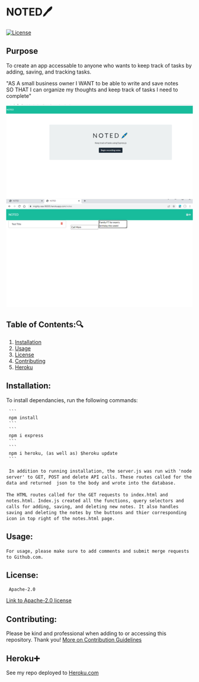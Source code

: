 # NOTED:pen: 

  [![License](https://img.shields.io/badge/License-Apache_2.0-blue.svg)](https://opensource.org/licenses/Apache-2.0)
## Purpose
To create an app accessable to anyone who wants to
keep track of tasks by adding, saving, and tracking tasks.

"AS A small business owner 
I WANT to be able to write and save notes <br>
SO THAT I can organize my thoughts 
and keep track of tasks I need to complete"

![SCREENSHOT OF 'NOTED' FRONT PAGE](images/noted-first-page.png)
![SCREENSHOT OF notes created](images/NOTES-2.png)

   ## Table of Contents::mag:
   1. [ Installation ](#installation)
   2. [ Usage ](#usage)
   3. [ License ](#license)
   4. [ Contributing ](#contributing)
   5. [ Heroku ](#heroku)

   ## Installation:

   To install dependancies, run the following commands:

     ```
     npm install
     ```
     ```
     npm i express
     ```
     ```
     npm i heroku, (as well as) $heroku update 
     ```
     
     In addition to running installation, the server.js was run with 'node server' to GET, POST and delete API calls. These routes called for the data and returned  json to the body and wrote into the database.
    
    The HTML routes called for the GET requests to index.html and notes.html. Index.js created all the functions, query selectors and calls for adding, saving, and deleting new notes. It also handles saving and deleting the notes by the buttons and thier corresponding icon in top right of the notes.html page.

   ## Usage:

    For usage, please make sure to add comments and submit merge requests to Github.com.


   ## License: 

     Apache-2.0 

   [Link to Apache-2.0 license](https://opensource.org/licenses/Apache-2.0)


  

   ## Contributing:
   Please be kind and professional when adding to or accessing this repository. Thank you!
  [More on Contribution Guidelines](https://github.com/verokoles/readme-generator/blob/f57cf6a98bf276960885496059df4b039247c985/contributing.md)
  
   ## Heroku:heavy_plus_sign:
   See my repo deployed to [Heroku.com](https://mighty-sea-96505.herokuapp.com/)


